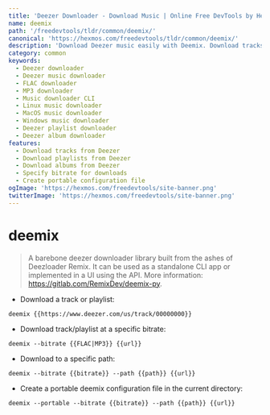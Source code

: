 ```yaml
---
title: 'Deezer Downloader - Download Music | Online Free DevTools by Hexmos'
name: deemix
path: '/freedevtools/tldr/common/deemix/'
canonical: 'https://hexmos.com/freedevtools/tldr/common/deemix/'
description: 'Download Deezer music easily with Deemix. Download tracks, playlists, and albums in FLAC or MP3. Free online tool, no registration required.'
category: common
keywords:
  - Deezer downloader
  - Deezer music downloader
  - FLAC downloader
  - MP3 downloader
  - Music downloader CLI
  - Linux music downloader
  - MacOS music downloader
  - Windows music downloader
  - Deezer playlist downloader
  - Deezer album downloader
features:
  - Download tracks from Deezer
  - Download playlists from Deezer
  - Download albums from Deezer
  - Specify bitrate for downloads
  - Create portable configuration file
ogImage: 'https://hexmos.com/freedevtools/site-banner.png'
twitterImage: 'https://hexmos.com/freedevtools/site-banner.png'
---
```


# deemix

> A barebone deezer downloader library built from the ashes of Deezloader Remix.
> It can be used as a standalone CLI app or implemented in a UI using the API.
> More information: <https://gitlab.com/RemixDev/deemix-py>.

- Download a track or playlist:

`deemix {{https://www.deezer.com/us/track/00000000}}`

- Download track/playlist at a specific bitrate:

`deemix --bitrate {{FLAC|MP3}} {{url}}`

- Download to a specific path:

`deemix --bitrate {{bitrate}} --path {{path}} {{url}}`

- Create a portable deemix configuration file in the current directory:

`deemix --portable --bitrate {{bitrate}} --path {{path}} {{url}}`
